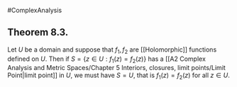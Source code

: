 #ComplexAnalysis 

## Theorem 8.3.
Let $U$ be a domain and suppose that $f_{1}, f_{2}$ are [[Holomorphic]] functions defined on $U$. Then if $S=\left\{z \in U: f_{1}(z)=f_{2}(z)\right\}$ has a [[A2 Complex Analysis and Metric Spaces/Chapter 5 Interiors, closures, limit points/Limit Point|limit point]] in $U$, we must have $S=U$, that is $f_{1}(z)=f_{2}(z)$ for all $z \in U$.